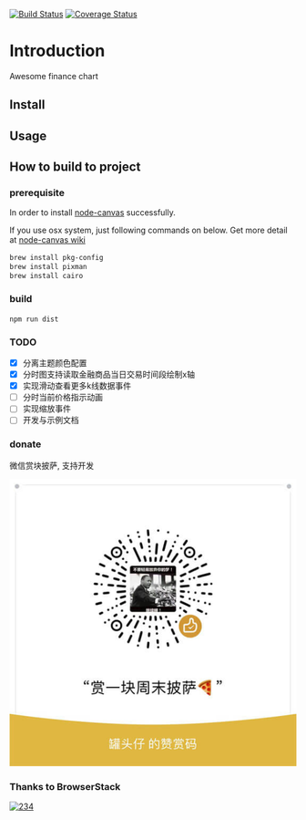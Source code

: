 [![Build Status](https://travis-ci.org/gitpadtech/finance-chart.svg?branch=master)](https://travis-ci.org/gitpadtech/finance-chart)
[![Coverage Status](https://coveralls.io/repos/github/gitpadtech/finance-chart/badge.svg?branch=master)](https://coveralls.io/github/gitpadtech/finance-chart?branch=master)
# Introduction

Awesome finance chart

## Install

## Usage

## How to build to project


### prerequisite

In order to install [node-canvas](https://www.npmjs.com/package/canvas) successfully.

If you use osx system, just following commands on below. Get more detail at [node-canvas wiki](https://github.com/Automattic/node-canvas/wiki/_pages)

```shell
brew install pkg-config
brew install pixman
brew install cairo
```

### build

```shell
npm run dist
```

### TODO

- [x] 分离主题颜色配置
- [x] 分时图支持读取金融商品当日交易时间段绘制x轴
- [x] 实现滑动查看更多k线数据事件
- [ ] 分时当前价格指示动画
- [ ] 实现缩放事件
- [ ] 开发与示例文档

### donate

微信赏块披萨, 支持开发

![微信赞赏码](doc/images/qr-code.jpg)


### Thanks to BrowserStack

[![234](https://3fxtqy18kygf3on3bu39kh93-wpengine.netdna-ssl.com/wp-content/uploads/2018/03/header-logo.svg)](https://www.browserstack.com)
